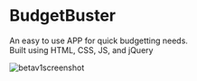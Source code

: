 # BudgetBuster

An easy to use APP for quick budgetting needs. <br/>
Built using HTML, CSS, JS, and jQuery

![betav1screenshot](https://user-images.githubusercontent.com/29645307/57915348-35676580-7856-11e9-921a-192bd335721d.PNG)
